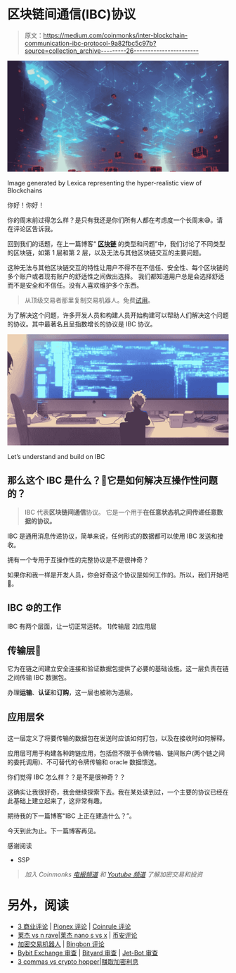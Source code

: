 # 区块链间通信(IBC)协议

> 原文：<https://medium.com/coinmonks/inter-blockchain-communication-ibc-protocol-9a82fbc5c97b?source=collection_archive---------26----------------------->

![](img/10eb54fd0d13314660efd1b8db1b5c44.png)

Image generated by Lexica representing the hyper-realistic view of Blockchains

你好！你好！

你的周末前过得怎么样？是只有我还是你们所有人都在考虑度一个长周末😅。请在评论区告诉我。

回到我们的话题，在上一篇博客“ [**区块链**](/@patilsaurabh1799/types-and-problems-of-blockchain-388cb24bc348) 的类型和问题”中，我们讨论了不同类型的区块链，如第 1 层和第 2 层，以及无法与其他区块链交互的主要问题。

这种无法与其他区块链交互的特性让用户不得不在不信任、安全性、每个区块链的多个账户或者现有账户的舒适性之间做出选择。
我们都知道用户总是会选择舒适而不是安全和不信任。没有人喜欢维护多个东西。

> 从顶级交易者那里复制交易机器人。免费[试用](https://coincodecap.com/go/pionex-coinmonks)。

为了解决这个问题，许多开发人员和构建人员开始构建可以帮助人们解决这个问题的协议。其中最著名且呈指数增长的协议是 IBC 协议。

![](img/89baa0da01478917fb70e529f2c9856b.png)

Let’s understand and build on IBC

## 那么这个 IBC 是什么？🤔它是如何解决互操作性问题的？

> IBC 代表**区块链间通信**协议。
> 它是一个用于**在任意状态机之间传递任意数据的协议。**

IBC 是通用消息传递协议，简单来说，任何形式的数据都可以使用 IBC 发送和接收。

拥有一个专用于互操作性的完整协议是不是很神奇？

如果你和我一样是开发人员，你会好奇这个协议是如何工作的。所以，我们开始吧🚀。

## IBC ⚙️的工作

IBC 有两个层面，让一切正常运转。
1]传输层
2]应用层

## 传输层🚗

它为在链之间建立安全连接和验证数据包提供了必要的基础设施。这一层负责在链之间传输 IBC 数据包。

办理**运输**、**认证**和**订购**，这一层也被称为道层。

## 应用层🛠️

这一层定义了将要传输的数据包在发送时应该如何打包，以及在接收时如何解释。

应用层可用于构建各种跨链应用，包括但不限于令牌传输、链间账户(两个链之间的委托调用)、不可替代的令牌传输和 oracle 数据馈送。

你们觉得 IBC 怎么样？？是不是很神奇？？

这确实让我很好奇，我会继续探索下去。我在某处读到过，一个主要的协议已经在此基础上建立起来了，这非常有趣。

期待我的下一篇博客“IBC 上正在建造什么？”。

今天到此为止。下一篇博客再见。

感谢阅读
- SSP

> *加入 Coinmonks* [*电报频道*](https://t.me/coincodecap) *和* [*Youtube 频道*](https://www.youtube.com/c/coinmonks/videos) *了解加密交易和投资*

# 另外，阅读

*   [3 商业评论](/coinmonks/3commas-review-an-excellent-crypto-trading-bot-2020-1313a58bec92) | [Pionex 评论](https://coincodecap.com/pionex-review-exchange-with-crypto-trading-bot) | [Coinrule 评论](/coinmonks/coinrule-review-2021-a-beginner-friendly-crypto-trading-bot-daf0504848ba)
*   [莱杰 vs n rave](/coinmonks/ledger-vs-ngrave-zero-7e40f0c1d694)|[莱杰 nano s vs x](/coinmonks/ledger-nano-s-vs-x-battery-hardware-price-storage-59a6663fe3b0) | [币安评论](/coinmonks/binance-review-ee10d3bf3b6e)
*   [加密交易机器人](/coinmonks/crypto-trading-bot-c2ffce8acb2a) | [Bingbon 评论](https://coincodecap.com/bingbon-review)
*   [Bybit Exchange 审查](/coinmonks/bybit-exchange-review-dbd570019b71) | [Bityard 审查](https://coincodecap.com/bityard-reivew) | [Jet-Bot 审查](https://coincodecap.com/jet-bot-review)
*   [3 commas vs crypto hopper](/coinmonks/3commas-vs-pionex-vs-cryptohopper-best-crypto-bot-6a98d2baa203)|[赚取加密利息](/coinmonks/earn-crypto-interest-b10b810fdda3)